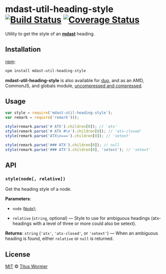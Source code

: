 # mdast-util-heading-style [![Build Status][travis-badge]][travis] [![Coverage Status][coverage-badge]][coverage]

Utility to get the style of an [**mdast**][mdast] heading.

## Installation

[npm][npm-install]:

```bash
npm install mdast-util-heading-style
```

**mdast-util-heading-style** is also available for [duo][],
and as an AMD, CommonJS, and globals module,
[uncompressed and compressed][releases].

## Usage

```js
var style = require('mdast-util-heading-style');
var remark = require('remark')();

style(remark.parse('# ATX').children[0]); // 'atx'
style(remark.parse('# ATX #\n').children[0]); // 'atx-closed'
style(remark.parse('ATX\n===').children[0]); // 'setext'

style(remark.parse('### ATX').children[0]); // null
style(remark.parse('### ATX').children[0], 'setext'); // 'setext'
```

## API

### `style(node[, relative])`

Get the heading style of a node.

**Parameters**:

*   `node` ([`Node`][mdast-node]);

*   `relative` (`string`, optional) — Style to use for ambiguous headings
    (atx-headings with a level of three or more could also be setext).

**Returns**: `string` (`'atx'`, `'atx-closed'`, or `'setext'`)
— When an ambiguous heading is found, either `relative` or `null` is
returned.

## License

[MIT][license] © [Titus Wormer][home]

<!-- Definitions -->

[travis-badge]: https://img.shields.io/travis/wooorm/mdast-util-heading-style.svg

[travis]: https://travis-ci.org/wooorm/mdast-util-heading-style

[coverage-badge]: https://img.shields.io/codecov/c/github/wooorm/mdast-util-heading-style.svg

[coverage]: https://codecov.io/github/wooorm/mdast-util-heading-style

[mdast]: https://github.com/wooorm/mdast

[mdast-node]: https://github.com/wooorm/mdast#node

[npm-install]: https://docs.npmjs.com/cli/install

[duo]: http://duojs.org/#getting-started

[releases]: https://github.com/wooorm/mdast-util-heading-style/releases

[license]: LICENSE

[home]: http://wooorm.com
